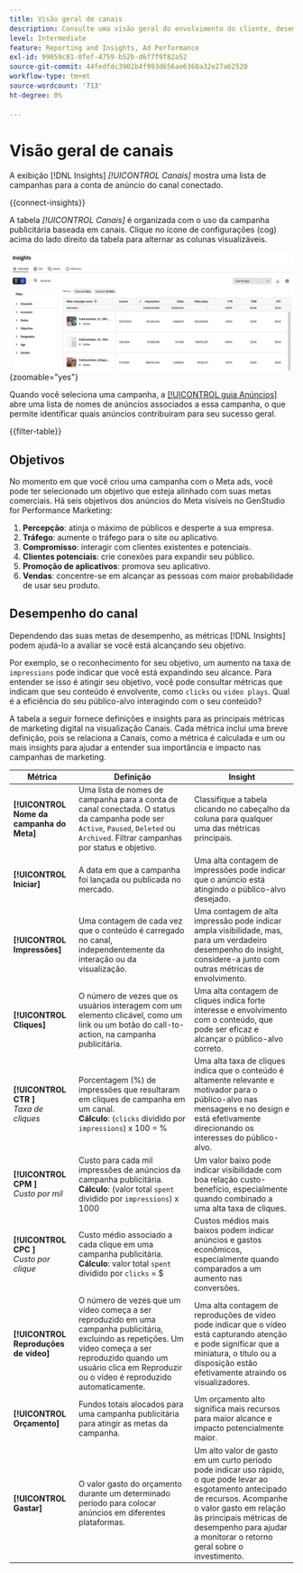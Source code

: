 ```yaml
---
title: Visão geral de canais
description: Consulte uma visão geral do envolvimento do cliente, desempenho, orçamento e despesas para campanhas de marketing no Adobe GenStudio for Performance Marketing.
level: Intermediate
feature: Reporting and Insights, Ad Performance
exl-id: 99059c81-0fef-4759-b52b-d6f7f9f82a52
source-git-commit: 44fedfdc3902b4f993d656ae6360a32e27a62520
workflow-type: tm+mt
source-wordcount: '713'
ht-degree: 0%

---
```


# Visão geral de canais

A exibição [!DNL Insights] _[!UICONTROL Canais]_ mostra uma lista de campanhas para a conta de anúncio do canal conectado.

{{connect-insights}}

A tabela _[!UICONTROL Canais]_ é organizada com o uso da campanha publicitária baseada em canais. Clique no ícone de configurações (cog) acima do lado direito da tabela para alternar as colunas visualizáveis.

![Filtro de canais e tabela](/help/assets/insights-channels-filter.png){zoomable="yes"}

Quando você seleciona uma campanha, a [[!UICONTROL guia Anúncios]](ads.md) abre uma lista de nomes de anúncios associados a essa campanha, o que permite identificar quais anúncios contribuíram para seu sucesso geral.

{{filter-table}}

## Objetivos

No momento em que você criou uma campanha com o Meta ads, você pode ter selecionado um objetivo que esteja alinhado com suas metas comerciais. Há seis objetivos dos anúncios do Meta visíveis no GenStudio for Performance Marketing:

1. **Percepção**: atinja o máximo de públicos e desperte a sua empresa.
1. **Tráfego**: aumente o tráfego para o site ou aplicativo.
1. **Compromisso**: interagir com clientes existentes e potenciais.
1. **Clientes potenciais**: crie conexões para expandir seu público.
1. **Promoção de aplicativos**: promova seu aplicativo.
1. **Vendas**: concentre-se em alcançar as pessoas com maior probabilidade de usar seu produto.

## Desempenho do canal

Dependendo das suas metas de desempenho, as métricas [!DNL Insights] podem ajudá-lo a avaliar se você está alcançando seu objetivo.

Por exemplo, se o reconhecimento for seu objetivo, um aumento na taxa de `impressions` pode indicar que você está expandindo seu alcance. Para entender se isso é atingir seu objetivo, você pode consultar métricas que indicam que seu conteúdo é envolvente, como `clicks` ou `video plays`. Qual é a eficiência do seu público-alvo interagindo com o seu conteúdo?

A tabela a seguir fornece definições e insights para as principais métricas de marketing digital na visualização Canais. Cada métrica inclui uma breve definição, pois se relaciona a Canais, como a métrica é calculada e um ou mais insights para ajudar a entender sua importância e impacto nas campanhas de marketing.

| Métrica | Definição | Insight |
| ----------- | ----------------------------- | -------------------------------- |
| **[!UICONTROL Nome da campanha do Meta]** | Uma lista de nomes de campanha para a conta de canal conectada. O status da campanha pode ser `Active`, `Paused`, `Deleted` ou `Archived`. Filtrar campanhas por status e objetivo. | Classifique a tabela clicando no cabeçalho da coluna para qualquer uma das métricas principais. |
| **[!UICONTROL Iniciar]** | A data em que a campanha foi lançada ou publicada no mercado. | Uma alta contagem de impressões pode indicar que o anúncio está atingindo o público-alvo desejado. |
| **[!UICONTROL Impressões]** | Uma contagem de cada vez que o conteúdo é carregado no canal, independentemente da interação ou da visualização. | Uma contagem de alta impressão pode indicar ampla visibilidade, mas, para um verdadeiro desempenho do insight, considere-a junto com outras métricas de envolvimento. |
| **[!UICONTROL Cliques]** | O número de vezes que os usuários interagem com um elemento clicável, como um link ou um botão do call-to-action, na campanha publicitária. | Uma alta contagem de cliques indica forte interesse e envolvimento com o conteúdo, que pode ser eficaz e alcançar o público-alvo correto. |
| **[!UICONTROL CTR ]**<br>_Taxa de cliques_ | Porcentagem (%) de impressões que resultaram em cliques de campanha em um canal.<br>**Cálculo**: (`clicks` dividido por `impressions`) x 100 = % | Uma alta taxa de cliques indica que o conteúdo é altamente relevante e motivador para o público-alvo nas mensagens e no design e está efetivamente direcionando os interesses do público-alvo. |
| **[!UICONTROL CPM ]**<br>_Custo por mil_ | Custo para cada mil impressões de anúncios da campanha publicitária. <br>**Cálculo**: (valor total `spent` dividido por `impressions`) x 1000 | Um valor baixo pode indicar visibilidade com boa relação custo-benefício, especialmente quando combinado a uma alta taxa de cliques. |
| **[!UICONTROL CPC ]**<br>_Custo por clique_ | Custo médio associado a cada clique em uma campanha publicitária.<br>**Cálculo**: valor total `spent` dividido por `clicks` = $ | Custos médios mais baixos podem indicar anúncios e gastos econômicos, especialmente quando comparados a um aumento nas conversões. |
| **[!UICONTROL Reproduções de vídeo]** | O número de vezes que um vídeo começa a ser reproduzido em uma campanha publicitária, excluindo as repetições. Um vídeo começa a ser reproduzido quando um usuário clica em Reproduzir ou o vídeo é reproduzido automaticamente. | Uma alta contagem de reproduções de vídeo pode indicar que o vídeo está capturando atenção e pode significar que a miniatura, o título ou a disposição estão efetivamente atraindo os visualizadores. |
| **[!UICONTROL Orçamento]** | Fundos totais alocados para uma campanha publicitária para atingir as metas da campanha. | Um orçamento alto significa mais recursos para maior alcance e impacto potencialmente maior. |
| **[!UICONTROL Gastar]** | O valor gasto do orçamento durante um determinado período para colocar anúncios em diferentes plataformas. | Um alto valor de gasto em um curto período pode indicar uso rápido, o que pode levar ao esgotamento antecipado de recursos. Acompanhe o valor gasto em relação às principais métricas de desempenho para ajudar a monitorar o retorno geral sobre o investimento. |
